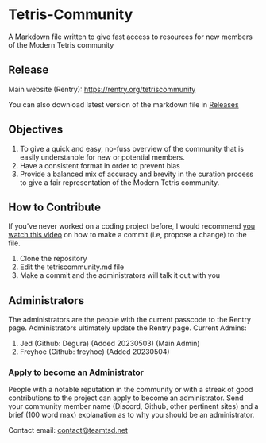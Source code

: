 # Tetris-Community
A Markdown file written to give fast access to resources for new members of the Modern Tetris community

## Release
Main website (Rentry): 
https://rentry.org/tetriscommunity

You can also download latest version of the markdown file in [Releases](https://github.com/Degura/Tetris-Community/releases/)

## Objectives
1. To give a quick and easy, no-fuss overview of the community that is easily understanble for new or potential members.
2. Have a consistent format in order to prevent bias
3. Provide a balanced mix of accuracy and brevity in the curation process to give a fair representation of the Modern Tetris community.

## How to Contribute
If you've never worked on a coding project before, I would recommend [you watch this video](https://www.youtube.com/watch?v=B8RSMBSzFuA) on how to make a commit (i.e, propose a change) to the file. 

1. Clone the repository
2. Edit the tetriscommunity.md file
3. Make a commit and the administrators will talk it out with you

## Administrators
The administrators are the people with the current passcode to the Rentry page. Administrators ultimately update the Rentry page. 
Current Admins: 
1. Jed (Github: Degura) (Added 20230503) (Main Admin)
2. Freyhoe (Github: freyhoe) (Added 20230504)

### Apply to become an Administrator
People with a notable reputation in the community or with a streak of good contributions to the project can apply to become an administrator. Send your community member name (Discord, Github, other pertinent sites) and a brief (100 word max) explanation as to why you should be an administrator. 

Contact email: contact@teamtsd.net
